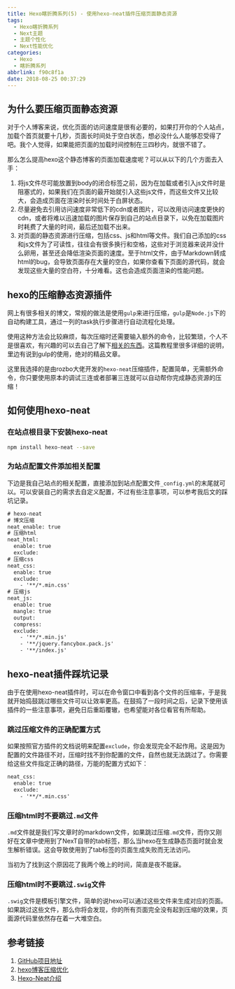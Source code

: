 ```yaml
---
title: Hexo瞎折腾系列(5) - 使用hexo-neat插件压缩页面静态资源
tags:
  - Hexo瞎折腾系列
  - Next主题
  - 主题个性化
  - Next性能优化
categories:
  - Hexo
  - 瞎折腾系列
abbrlink: f90c8f1a
date: 2018-08-25 00:37:29
---
```

## 为什么要压缩页面静态资源

对于个人博客来说，优化页面的访问速度是很有必要的，如果打开你的个人站点，加载个首页就要十几秒，页面长时间处于空白状态，想必没什么人能够忍受得了吧。我个人觉得，如果能把页面的加载时间控制在三四秒内，就很不错了。

那么怎么提高hexo这个静态博客的页面加载速度呢？可以从以下的几个方面去入手：
<!-- more -->

1. 将js文件尽可能放置到body的闭合标签之前，因为在加载或者引入js文件时是阻塞式的，如果我们在页面的最开始就引入这些js文件，而这些文件又比较大，会造成页面在渲染时长时间处于白屏状态。
2. 尽量避免去引用访问速度非常低下的cdn或者图片，可以改用访问速度更快的cdn，或者将难以迅速加载的图片保存到自己的站点目录下，以免在加载图片时耗费了大量的时间，最后还加载不出来。
3. 对页面的静态资源进行压缩，包括css、js和html等文件。我们自己添加的css和js文件为了可读性，往往会有很多换行和空格，这些对于浏览器来说并没什么卵用，甚至还会降低渲染页面的速度。至于html文件，由于Markdown转成html的bug，会导致页面存在大量的空白，如果你查看下页面的源代码，就会发现这些大量的空白符，十分难看。这也会造成页面渲染的性能问题。

## hexo的压缩静态资源插件

网上有很多相关的博文，常规的做法是使用`gulp`来进行压缩，`gulp`是`Node.js`下的自动构建工具，通过一列的task执行步骤进行自动流程化处理。

使用这种方法会比较麻烦，每次压缩时还需要输入额外的命令，比较繁琐，个人不是很喜欢，有兴趣的可以去自己了解下[相关的东西](https://segmentfault.com/a/1190000009544924#articleHeader8)。这篇教程里很多详细的说明，里边有说到gulp的使用，绝对的精品文章。

这里我选择的是由rozbo大佬开发的`hexo-neat`压缩插件，配置简单，无需额外命令，你只要使用原本的调试三连或者部署三连就可以自动帮你完成静态资源的压缩！

## 如何使用hexo-neat

### 在站点根目录下安装hexo-neat

```bash
npm install hexo-neat --save
```

### 为站点配置文件添加相关配置

下边是我自己站点的相关配置，直接添加到站点配置文件`_config.yml`的末尾就可以。可以安装自己的需求去自定义配置，不过有些注意事项，可以参考我后文的踩坑记录。

```html
# hexo-neat
# 博文压缩
neat_enable: true
# 压缩html
neat_html:
  enable: true
  exclude:
# 压缩css  
neat_css:
  enable: true
  exclude:
    - '**/*.min.css'
# 压缩js
neat_js:
  enable: true
  mangle: true
  output:
  compress:
  exclude:
    - '**/*.min.js'
    - '**/jquery.fancybox.pack.js'
    - '**/index.js'  
```

## hexo-neat插件踩坑记录

由于在使用hexo-neat插件时，可以在命令窗口中看到各个文件的压缩率，于是我就开始捣鼓跳过哪些文件可以让效率更高。在鼓捣了一段时间之后，记录下使用该插件的一些注意事项，避免日后重蹈覆辙，也希望能对各位看官有所帮助。

### 跳过压缩文件的正确配置方式

如果按照官方插件的文档说明来配置`exclude`，你会发现完全不起作用。这是因为配置的文件路径不对，压缩时找不到你配置的文件，自然也就无法跳过了。你需要给这些文件指定正确的路径，万能的配置方式如下：

```html
neat_css:
  enable: true
  exclude:
    - '**/*.min.css'
```

### 压缩html时不要跳过`.md`文件

`.md`文件就是我们写文章时的markdown文件，如果跳过压缩`.md`文件，而你又刚好在文章中使用到了NexT自带的tab标签，那么当hexo在生成静态页面时就会发生解析错误。这会导致使用到了tab标签的页面生成失败而无法访问。

当初为了找到这个原因花了我两个晚上的时间，简直是夜不能寐。

### 压缩html时不要跳过`.swig`文件

`.swig`文件是模板引擎文件，简单的说hexo可以通过这些文件来生成对应的页面。如果跳过这些文件，那么你将会发现，你的所有页面完全没有起到压缩的效果，页面源代码里依然存在着一大堆空白。

## 参考链接

1. [GitHub项目地址](https://github.com/rozbo/hexo-neat)
2. [hexo博客压缩优化](https://segmentfault.com/a/1190000008082288)
3. [Hexo-Neat介绍](https://segmentfault.com/a/1190000005799759)